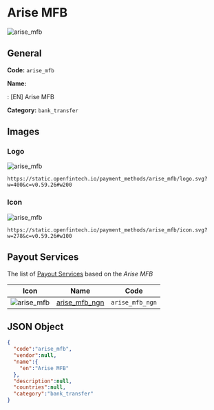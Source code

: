 
# Arise MFB 
![arise_mfb](https://static.openfintech.io/payment_methods/arise_mfb/logo.svg?w=400&c=v0.59.26#w200)  

## General 
**Code:** `arise_mfb` 
 
**Name:** 
 
:	[EN] Arise MFB 
 
**Category:** `bank_transfer` 
 

## Images 

### Logo 
![arise_mfb](https://static.openfintech.io/payment_methods/arise_mfb/logo.svg?w=400&c=v0.59.26#w200)  

```
https://static.openfintech.io/payment_methods/arise_mfb/logo.svg?w=400&c=v0.59.26#w200
```  

### Icon 
![arise_mfb](https://static.openfintech.io/payment_methods/arise_mfb/icon.svg?w=278&c=v0.59.26#w100)  

```
https://static.openfintech.io/payment_methods/arise_mfb/icon.svg?w=278&c=v0.59.26#w100
```  

## Payout Services 
 
The list of [Payout Services](/payout-services/) based on the _Arise MFB_ 

|Icon|Name|Code| 
|:---:|:---:|:---:| 
|![arise_mfb](https://static.openfintech.io/payout_methods/arise_mfb/icon.svg?w=278&c=v0.59.26#w40) |[arise_mfb_ngn](/payout-services/arise_mfb_ngn/)|`arise_mfb_ngn`| 
 

## JSON Object 

```json
{
  "code":"arise_mfb",
  "vendor":null,
  "name":{
    "en":"Arise MFB"
  },
  "description":null,
  "countries":null,
  "category":"bank_transfer"
}
```  
